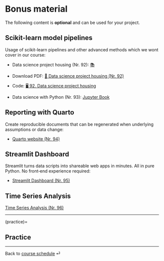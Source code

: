 # Bonus material

The following content is **optional** and can be used for your project. 



## Scikit-learn model pipelines


Usage of scikit-learn pipelines and other advanced methods which we wont cover in our course:


- Data science project housing (Nr. 92): [📚](https://e-learning.hdm-stuttgart.de/moodle/pluginfile.php/430095/mod_resource/content/0/Hands%20on%20Machine%20Learning%2C%20project.pdf)


- Download PDF: [📑 Data science project housing (Nr. 92)](https://docs.google.com/presentation/d/1LXZTBUupzfc8XR1xR98194MAQvdKb4cbYvqOcOrs62A/export/pdf)


- Code: [🖥 92. Data science project housing](../code/92-case-ca-housing.ipynb)


- Data science with Python (Nr. 93): [Jupyter Book](https://kirenz.github.io/ds-python/docs/intro.html)


## Reporting with Quarto

Create reproducible documents that can be regenerated when underlying assumptions or data change:

- [Quarto website (Nr. 94)](https://quarto.org/)


## Streamlit Dashboard

Streamlit turns data scripts into shareable web apps in minutes. All in pure Python. No front‑end experience required:


- [Streamlit Dashboard (Nr. 95)](https://github.com/kirenz/streamlit-app)


## Time Series Analysis



[Time Series Analysis (Nr. 96)](https://github.com/kirenz/time-series-analysis)


---

(practice)=
## Practice



---

Back to [course schedule](../docs/course-schedule.md) ⏎
